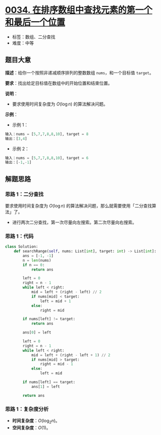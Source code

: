# [0034. 在排序数组中查找元素的第一个和最后一个位置](https://leetcode.cn/problems/find-first-and-last-position-of-element-in-sorted-array/)

- 标签：数组、二分查找
- 难度：中等

## 题目大意

**描述**：给你一个按照非递减顺序排列的整数数组 `nums`，和一个目标值 `target`。

**要求**：找出给定目标值在数组中的开始位置和结束位置。

**说明**：

- 要求使用时间复杂度为 $O(\log n)$ 的算法解决问题。

**示例**：

- 示例 1：

```Python
输入：nums = [5,7,7,8,8,10], target = 8
输出：[3,4]
```

- 示例 2：

```Python
输入：nums = [5,7,7,8,8,10], target = 6
输出：[-1,-1]
```

## 解题思路

### 思路 1：二分查找

要求使用时间复杂度为 $O(\log n)$ 的算法解决问题，那么就需要使用「二分查找算法」了。

- 进行两次二分查找，第一次尽量向左搜索。第二次尽量向右搜索。

### 思路 1：代码

```Python
class Solution:
    def searchRange(self, nums: List[int], target: int) -> List[int]:
        ans = [-1, -1]
        n = len(nums)
        if n == 0:
            return ans

        left = 0
        right = n - 1
        while left < right:
            mid = left + (right - left) // 2
            if nums[mid] < target:
                left = mid + 1
            else:
                right = mid

        if nums[left] != target:
            return ans

        ans[0] = left

        left = 0
        right = n - 1
        while left < right:
            mid = left + (right - left + 1) // 2
            if nums[mid] > target:
                right = mid - 1
            else:
                left = mid

        if nums[left] == target:
            ans[1] = left

        return ans
```

### 思路 1：复杂度分析

- **时间复杂度**：$O(\log_2 n)$。
- **空间复杂度**：$O(1)$。